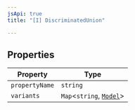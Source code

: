 ```yaml
---
jsApi: true
title: "[I] DiscriminatedUnion"

---
```

## Properties

| Property | Type |
| ------ | ------ |
| `propertyName` | `string` |
| `variants` | `Map`<`string`, [`Model`](Model.md)\> |
